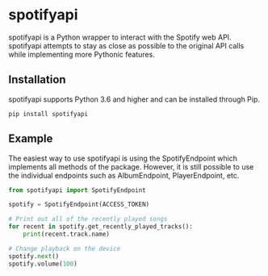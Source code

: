 # spotifyapi

spotifyapi is a Python wrapper to interact with the Spotify web API. spotifyapi attempts to stay as close as possible to
the original API calls while implementing more Pythonic features.

## Installation

spotifyapi supports Python 3.6 and higher and can be installed through Pip.

```pip install spotifyapi```

## Example

The easiest way to use spotifyapi is using the SpotifyEndpoint which implements all methods of the package. However, it
is still possible to use the individual endpoints such as AlbumEndpoint, PlayerEndpoint, etc.

```python
from spotifyapi import SpotifyEndpoint

spotify = SpotifyEndpoint(ACCESS_TOKEN)

# Print out all of the recently played songs
for recent in spotify.get_recently_played_tracks():
    print(recent.track.name)

# Change playback on the device
spotify.next()
spotify.volume(100)
```